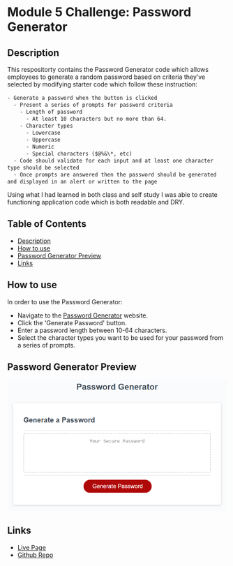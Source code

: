# Module 5 Challenge: Password Generator

## Description

This respositorty contains the Password Generator code which allows employees to generate a random password based on criteria they’ve selected by modifying starter code which follow these instruction:

```
- Generate a password when the button is clicked
  - Present a series of prompts for password criteria
    - Length of password
      - At least 10 characters but no more than 64.
    - Character types
      - Lowercase
      - Uppercase
      - Numeric
      - Special characters ($@%&\*, etc)
  - Code should validate for each input and at least one character type should be selected
  - Once prompts are answered then the password should be generated and displayed in an alert or written to the page
```

Using what I had learned in both class and self study I was able to create functioning application code which is both readable and DRY.

## Table of Contents

- [Description](#description)
- [How to use](#how-to-use)
- [Password Generator Preview](#password-generator-preview)
- [Links](#links)

## How to use

In order to use the Password Generator:

- Navigate to the [Password Generator](https://ktadique.github.io/Password-Generator/) website.
- Click the 'Generate Password' button.
- Enter a password length between 10-64 characters.
- Select the character types you want to be used for your password from a series of prompts.

## Password Generator Preview

![Password Generator Screenshot](/assets/img/05-javascript-challenge-demo.png)

## Links

- [Live Page](https://ktadique.github.io/Password-Generator/)
- [Github Repo](https://github.com/ktadique/Password-Generator)
